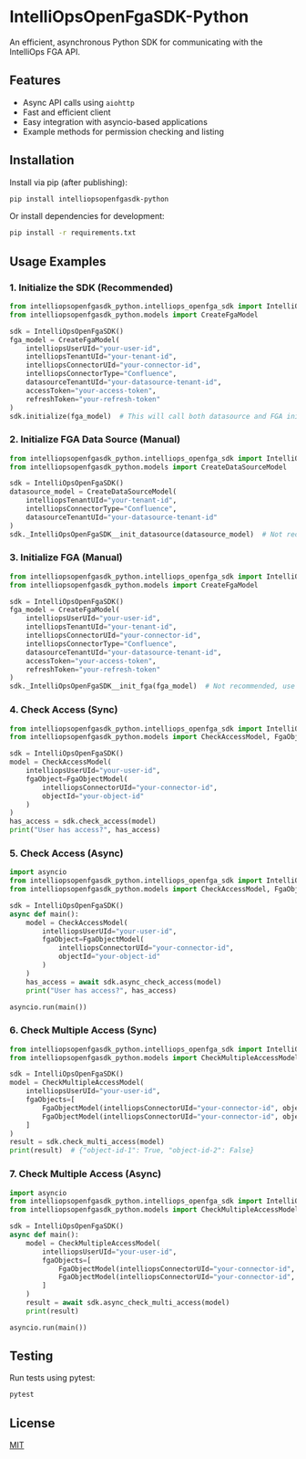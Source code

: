 # IntelliOpsOpenFgaSDK-Python

An efficient, asynchronous Python SDK for communicating with the IntelliOps FGA API.

## Features
- Async API calls using `aiohttp`
- Fast and efficient client
- Easy integration with asyncio-based applications
- Example methods for permission checking and listing

## Installation

Install via pip (after publishing):

```bash
pip install intelliopsopenfgasdk-python
```

Or install dependencies for development:

```bash
pip install -r requirements.txt
```

## Usage Examples


### 1. Initialize the SDK (Recommended)

```python
from intelliopsopenfgasdk_python.intelliops_openfga_sdk import IntelliOpsOpenFgaSDK
from intelliopsopenfgasdk_python.models import CreateFgaModel

sdk = IntelliOpsOpenFgaSDK()
fga_model = CreateFgaModel(
    intelliopsUserUId="your-user-id",
    intelliopsTenantUId="your-tenant-id",
    intelliopsConnectorUId="your-connector-id",
    intelliopsConnectorType="Confluence",
    datasourceTenantUId="your-datasource-tenant-id",
    accessToken="your-access-token",
    refreshToken="your-refresh-token"
)
sdk.initialize(fga_model)  # This will call both datasource and FGA initialization
```


### 2. Initialize FGA Data Source (Manual)

```python
from intelliopsopenfgasdk_python.intelliops_openfga_sdk import IntelliOpsOpenFgaSDK
from intelliopsopenfgasdk_python.models import CreateDataSourceModel

sdk = IntelliOpsOpenFgaSDK()
datasource_model = CreateDataSourceModel(
    intelliopsTenantUId="your-tenant-id",
    intelliopsConnectorType="Confluence",
    datasourceTenantUId="your-datasource-tenant-id"
)
sdk._IntelliOpsOpenFgaSDK__init_datasource(datasource_model)  # Not recommended, use initialize() if possible
```

### 3. Initialize FGA (Manual)

```python
from intelliopsopenfgasdk_python.intelliops_openfga_sdk import IntelliOpsOpenFgaSDK
from intelliopsopenfgasdk_python.models import CreateFgaModel

sdk = IntelliOpsOpenFgaSDK()
fga_model = CreateFgaModel(
    intelliopsUserUId="your-user-id",
    intelliopsTenantUId="your-tenant-id",
    intelliopsConnectorUId="your-connector-id",
    intelliopsConnectorType="Confluence",
    datasourceTenantUId="your-datasource-tenant-id",
    accessToken="your-access-token",
    refreshToken="your-refresh-token"
)
sdk._IntelliOpsOpenFgaSDK__init_fga(fga_model)  # Not recommended, use initialize() if possible
```


### 4. Check Access (Sync)

```python
from intelliopsopenfgasdk_python.intelliops_openfga_sdk import IntelliOpsOpenFgaSDK
from intelliopsopenfgasdk_python.models import CheckAccessModel, FgaObjectModel

sdk = IntelliOpsOpenFgaSDK()
model = CheckAccessModel(
    intelliopsUserUId="your-user-id",
    fgaObject=FgaObjectModel(
        intelliopsConnectorUId="your-connector-id",
        objectId="your-object-id"
    )
)
has_access = sdk.check_access(model)
print("User has access?", has_access)
```


### 5. Check Access (Async)

```python
import asyncio
from intelliopsopenfgasdk_python.intelliops_openfga_sdk import IntelliOpsOpenFgaSDK
from intelliopsopenfgasdk_python.models import CheckAccessModel, FgaObjectModel

sdk = IntelliOpsOpenFgaSDK()
async def main():
    model = CheckAccessModel(
        intelliopsUserUId="your-user-id",
        fgaObject=FgaObjectModel(
            intelliopsConnectorUId="your-connector-id",
            objectId="your-object-id"
        )
    )
    has_access = await sdk.async_check_access(model)
    print("User has access?", has_access)

asyncio.run(main())
```


### 6. Check Multiple Access (Sync)

```python
from intelliopsopenfgasdk_python.intelliops_openfga_sdk import IntelliOpsOpenFgaSDK
from intelliopsopenfgasdk_python.models import CheckMultipleAccessModel, FgaObjectModel

sdk = IntelliOpsOpenFgaSDK()
model = CheckMultipleAccessModel(
    intelliopsUserUId="your-user-id",
    fgaObjects=[
        FgaObjectModel(intelliopsConnectorUId="your-connector-id", objectId="object-id-1"),
        FgaObjectModel(intelliopsConnectorUId="your-connector-id", objectId="object-id-2"),
    ]
)
result = sdk.check_multi_access(model)
print(result)  # {"object-id-1": True, "object-id-2": False}
```

### 7. Check Multiple Access (Async)

```python
import asyncio
from intelliopsopenfgasdk_python.intelliops_openfga_sdk import IntelliOpsOpenFgaSDK
from intelliopsopenfgasdk_python.models import CheckMultipleAccessModel, FgaObjectModel

sdk = IntelliOpsOpenFgaSDK()
async def main():
    model = CheckMultipleAccessModel(
        intelliopsUserUId="your-user-id",
        fgaObjects=[
            FgaObjectModel(intelliopsConnectorUId="your-connector-id", objectId="object-id-1"),
            FgaObjectModel(intelliopsConnectorUId="your-connector-id", objectId="object-id-2"),
        ]
    )
    result = await sdk.async_check_multi_access(model)
    print(result)

asyncio.run(main())
```

## Testing

Run tests using pytest:

```powershell
pytest
```

## License

[MIT](LICENSE)
